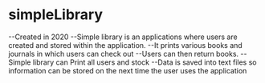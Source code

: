 # simpleLibrary

--Created in 2020
--Simple library is an applications where users are created and stored within the application.
--It prints various books and journals in which users can check out
--Users can then return books.
--Simple library can Print all users and stock
--Data is saved into text files so information can be stored on the next time the user uses the application 
